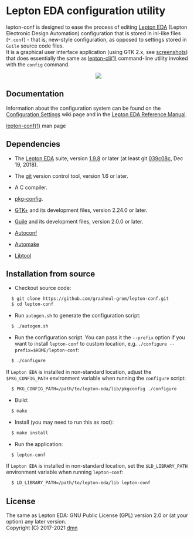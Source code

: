 Lepton EDA configuration utility
================================

lepton-conf is designed to ease the process of editing
[Lepton EDA](https://github.com/lepton-eda/lepton-eda)
(Lepton Electronic Design Automation)
configuration that is stored in ini-like files (`*.conf`) - that is,
new-style configuration, as opposed to settings stored in `Guile`
source code files.
<br />
It is a graphical user interface application (using GTK 2.x, see
[screenshots](https://graahnul-grom.github.io/lepton-conf))
that does essentially the same as
[lepton-cli(1)](https://lepton-eda.github.io/man/lepton-cli.html)
command-line utility invoked with the `config` command.
<br />

<p align="center">
<a href="https://graahnul-grom.github.io/lepton-conf/lepton-conf-main-window.png">
  <img src="https://graahnul-grom.github.io/lepton-conf/lepton-conf-main-window.png" />
</a>
</p>

Documentation
------------
Information about the configuration system can be found on the
[Configuration Settings](https://github.com/lepton-eda/lepton-eda/wiki/Configuration-Settings)
wiki page and in the
[Lepton EDA Reference Manual](https://lepton-eda.github.io/lepton-manual.html/index.html).

[lepton-conf(1)](https://graahnul-grom.github.io/lepton-conf/lepton-conf.html'>) man page

Dependencies
------------

- The [Lepton EDA](https://github.com/lepton-eda/lepton-eda) suite, version
[1.9.8](https://github.com/lepton-eda/lepton-eda/releases/tag/1.9.8-20190928)
or later (at least git
[039c08c](https://github.com/lepton-eda/lepton-eda/commit/039c08c6fd106a8402cc690206eeae3ac4d1a7e7),
Dec 19, 2018).

- The [git](http://git-scm.com) version control tool, version 1.6 or later.

- A C compiler.

- [pkg-config](http://pkgconfig.freedesktop.org).

- [GTK+](http://www.gtk.org) and its development files, version 2.24.0 or later.

- [Guile](http://www.gtk.org) and its development files, version 2.0.0 or later.

- [Autoconf](http://www.gnu.org/software/autoconf)

- [Automake](http://www.gnu.org/software/automake)

- [Libtool](http://www.gnu.org/software/libtool)

Installation from source
------------------------

* Checkout source code:

```sh
  $ git clone https://github.com/graahnul-grom/lepton-conf.git
  $ cd lepton-conf
```

* Run `autogen.sh` to generate the configuration script:

```sh
  $ ./autogen.sh
```

* Run the configuration script. You can pass it the `--prefix` option
if you want to install `lepton-conf` to custom location, e.g.
`./configure --prefix=$HOME/lepton-conf`:

```sh
  $ ./configure
```

  If `Lepton EDA` is installed in non-standard location, adjust the `$PKG_CONFIG_PATH`
  environment variable when running the `configure` script:

```sh
  $ PKG_CONFIG_PATH=/path/to/lepton-eda/lib/pkgconfig ./configure
```

* Build:

```sh
  $ make
```

* Install (you may need to run this as root):

```sh
  $ make install
```

* Run the application:

```sh
  $ lepton-conf
```

  If `Lepton EDA` is installed in non-standard location, set the
  `$LD_LIBRARY_PATH` environment variable when running `lepton-conf`:

```sh
  $ LD_LIBRARY_PATH=/path/to/lepton-eda/lib lepton-conf
```

License
-------
The same as Lepton EDA: GNU Public License (GPL) version 2.0
or (at your option) any later version.
<br />
Copyright (C) 2017-2021 [dmn](https://github.com/graahnul-grom)

